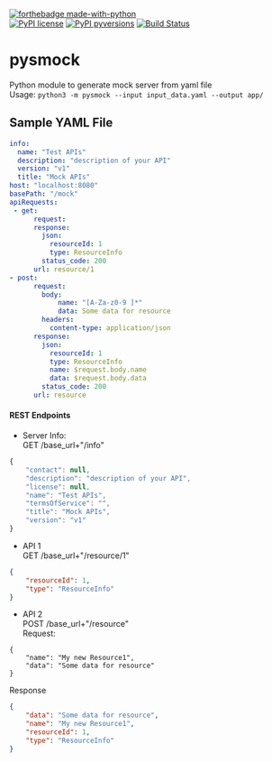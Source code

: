 [![forthebadge made-with-python](http://ForTheBadge.com/images/badges/made-with-python.svg)](https://www.python.org/)<br>
[![PyPI license](https://img.shields.io/pypi/l/ansicolortags.svg)](https://pypi.python.org/pypi/ansicolortags/)
[![PyPI pyversions](https://img.shields.io/badge/python-3.6%7C3.7%7C3.8%7C3.9-blue)]()
[![Build Status](https://travis-ci.org/pysmock/pysmock-codegen.svg?branch=master)](https://travis-ci.org/pysmock/pysmock-codegen)

# pysmock
Python module to generate mock server from yaml file<br>
Usage: `python3 -m pysmock --input input_data.yaml --output app/`<br>
## Sample YAML File

```yaml
info:
  name: "Test APIs"
  description: "description of your API"
  version: "v1"
  title: "Mock APIs"
host: "localhost:8080"
basePath: "/mock"
apiRequests:
 - get:
      request:
      response:
        json:
          resourceId: 1
          type: ResourceInfo
        status_code: 200
      url: resource/1
- post:
      request:
        body:
            name: "[A-Za-z0-9 ]*"
            data: Some data for resource
        headers:
          content-type: application/json
      response:
        json:
          resourceId: 1
          type: ResourceInfo
          name: $request.body.name
          data: $request.body.data
        status_code: 200
      url: resource
```
#### REST Endpoints
* Server Info:<br>
GET /base_url+"/info"

```javascript
{
    "contact": null,
    "description": "description of your API",
    "license": null,
    "name": "Test APIs",
    "termsOfService": "",
    "title": "Mock APIs",
    "version": "v1"
}
```
* API 1<br>
GET /base_url+"/resource/1"
```json
{
    "resourceId": 1,
    "type": "ResourceInfo"
}
```
* API 2<br>
POST /base_url+"/resource"<br>
Request:
```
{
    "name": "My new Resource1",
    "data": "Some data for resource"
}
```
Response
```json
{
    "data": "Some data for resource",
    "name": "My new Resource1",
    "resourceId": 1,
    "type": "ResourceInfo"
}
```
